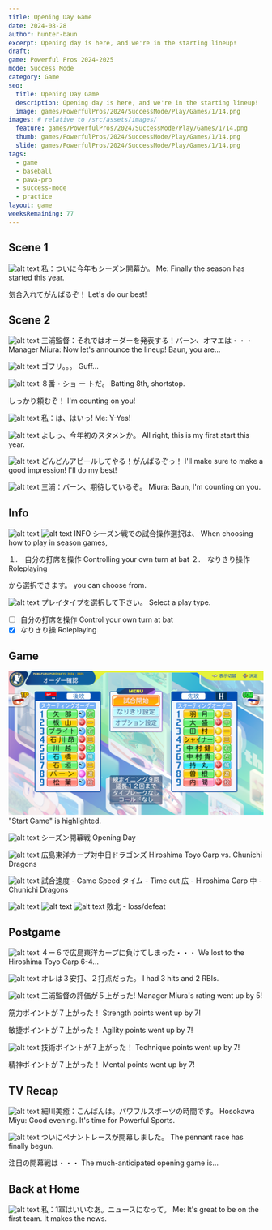 ```yaml
---
title: Opening Day Game
date: 2024-08-28
author: hunter-baun
excerpt: Opening day is here, and we're in the starting lineup!
draft: 
game: Powerful Pros 2024-2025
mode: Success Mode
category: Game
seo:
  title: Opening Day Game
  description: Opening day is here, and we're in the starting lineup!
  image: games/PowerfulPros/2024/SuccessMode/Play/Games/1/14.png
images: # relative to /src/assets/images/
  feature: games/PowerfulPros/2024/SuccessMode/Play/Games/1/14.png
  thumb: games/PowerfulPros/2024/SuccessMode/Play/Games/1/14.png
  slide: games/PowerfulPros/2024/SuccessMode/Play/Games/1/14.png
tags:
  - game
  - baseball
  - pawa-pro
  - success-mode
  - practice
layout: game
weeksRemaining: 77
---
```

## Scene 1

![alt text](/assets/images/games/PowerfulPros/2024/SuccessMode/Play/Games/1/1.png)
私：ついに今年もシーズン開幕か。
Me: Finally the season has started this year.

気合入れてがんばるぞ！
Let's do our best!

## Scene 2

![alt text](/assets/images/games/PowerfulPros/2024/SuccessMode/Play/Games/1/2.png)
三浦監督：それではオーダーを発表する！バーン、オマエは・・・
Manager Miura: Now let's announce the lineup! Baun, you are...

![alt text](/assets/images/games/PowerfulPros/2024/SuccessMode/Play/Games/1/3.png)
ゴフリ。。。
Guff...

![alt text](/assets/images/games/PowerfulPros/2024/SuccessMode/Play/Games/1/4.png)
８番・ショ ー トだ。
Batting 8th, shortstop.

しっかり頼むぞ！
I'm counting on you!

![alt text](/assets/images/games/PowerfulPros/2024/SuccessMode/Play/Games/1/5.png)
私：は、はいっ!
Me: Y-Yes!

![alt text](/assets/images/games/PowerfulPros/2024/SuccessMode/Play/Games/1/6.png)
よしっ、今年初のスタメンか。
All right, this is my first start this year.

![alt text](/assets/images/games/PowerfulPros/2024/SuccessMode/Play/Games/1/7.png)
どんどんアピールしてやる！がんばるぞっ！
I'll make sure to make a good impression! I'll do my best!

![alt text](/assets/images/games/PowerfulPros/2024/SuccessMode/Play/Games/1/8.png)
三浦：バーン、期待しているぞ。
Miura: Baun, I'm counting on you.

## Info

![alt text](/assets/images/games/PowerfulPros/2024/SuccessMode/Play/Games/1/9.png)
![alt text](/assets/images/games/PowerfulPros/2024/SuccessMode/Play/Games/1/10.png)
INFO
シーズン戦での試合操作選択は、
When choosing how to play in season games,

１.　自分の打席を操作
  Controlling your own turn at bat
２.　なりきり操作
  Roleplaying

から選択できます。
you can choose from.

![alt text](/assets/images/games/PowerfulPros/2024/SuccessMode/Play/Games/1/11.png)
プレイタイプを選択して下さい。
Select a play type.

- [ ] 自分の打席を操作
  Control your own turn at bat
- [X] なりきり操
  Roleplaying

## Game
![alt text](/assets/images/games/PowerfulPros/2024/SuccessMode/Play/Games/1/12.png)
"Start Game" is highlighted.

![alt text](/assets/images/games/PowerfulPros/2024/SuccessMode/Play/Games/1/13.png)
シーズン開幕戦
Opening Day

![alt text](/assets/images/games/PowerfulPros/2024/SuccessMode/Play/Games/1/14.png)
広島東洋カープ対中日ドラゴンズ
Hiroshima Toyo Carp vs. Chunichi Dragons

![alt text](/assets/images/games/PowerfulPros/2024/SuccessMode/Play/Games/1/15.png)
試合速度 - Game Speed
タイム - Time out
広 - Hiroshima Carp
中 - Chunichi Dragons

![alt text](/assets/images/games/PowerfulPros/2024/SuccessMode/Play/Games/1/16.png)
![alt text](/assets/images/games/PowerfulPros/2024/SuccessMode/Play/Games/1/17.png)
![alt text](/assets/images/games/PowerfulPros/2024/SuccessMode/Play/Games/1/18.png)
敗北 - loss/defeat

## Postgame
![alt text](/assets/images/games/PowerfulPros/2024/SuccessMode/Play/Games/1/19.png)
４ー６で広島東洋カープに負けてしまった・・・
We lost to the Hiroshima Toyo Carp 6-4...

![alt text](/assets/images/games/PowerfulPros/2024/SuccessMode/Play/Games/1/20.png)
オレは３安打、２打点だった。
I had 3 hits and 2 RBIs.

![alt text](/assets/images/games/PowerfulPros/2024/SuccessMode/Play/Games/1/21.png)
三浦監督の評価が５上がった!
Manager Miura's rating went up by 5!

筋力ポイントが７上がった！
Strength points went up by 7!

敏捷ポイントが７上がった！
Agility points went up by 7!

![alt text](/assets/images/games/PowerfulPros/2024/SuccessMode/Play/Games/1/22.png)
技術ポイントが７上がった！
Technique points went up by 7!

精神ポイントが７上がった！
Mental points went up by 7!

## TV Recap
![alt text](/assets/images/games/PowerfulPros/2024/SuccessMode/Play/Games/1/23.png)
細川美癒：こんばんは。パワフルスポーツの時間です。
Hosokawa Miyu: Good evening. It's time for Powerful Sports.

![alt text](/assets/images/games/PowerfulPros/2024/SuccessMode/Play/Games/1/24.png)
ついにペナントレースが開幕しました。
The pennant race has finally begun.

注目の開幕戦は・・・
The much-anticipated opening game is...

## Back at Home
![alt text](/assets/images/games/PowerfulPros/2024/SuccessMode/Play/Games/1/25.png)
私：1軍はいいなあ。ニュースになって。
Me: It's great to be on the first team. It makes the news.